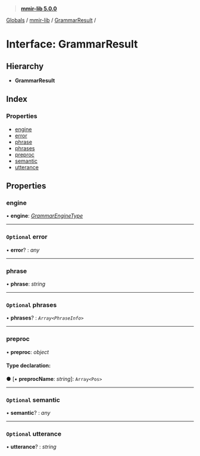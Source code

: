 > **[mmir-lib 5.0.0](../README.md)**

[Globals](../README.md) / [mmir-lib](../modules/mmir_lib.md) / [GrammarResult](mmir_lib.grammarresult.md) /

# Interface: GrammarResult

## Hierarchy

* **GrammarResult**

## Index

### Properties

* [engine](mmir_lib.grammarresult.md#engine)
* [error](mmir_lib.grammarresult.md#optional-error)
* [phrase](mmir_lib.grammarresult.md#phrase)
* [phrases](mmir_lib.grammarresult.md#optional-phrases)
* [preproc](mmir_lib.grammarresult.md#preproc)
* [semantic](mmir_lib.grammarresult.md#optional-semantic)
* [utterance](mmir_lib.grammarresult.md#optional-utterance)

## Properties

###  engine

• **engine**: *[GrammarEngineType](../modules/mmir_lib.md#grammarenginetype)*

___

### `Optional` error

• **error**? : *any*

___

###  phrase

• **phrase**: *string*

___

### `Optional` phrases

• **phrases**? : *`Array<PhraseInfo>`*

___

###  preproc

• **preproc**: *object*

#### Type declaration:

● \[▪ **preprocName**: *string*\]: `Array<Pos>`

___

### `Optional` semantic

• **semantic**? : *any*

___

### `Optional` utterance

• **utterance**? : *string*